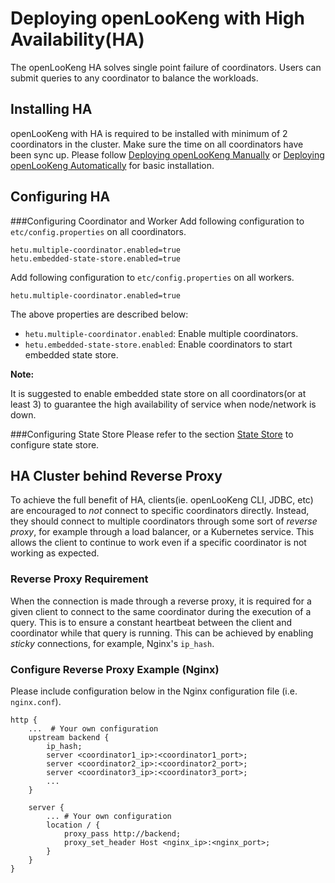
# Deploying openLooKeng with High Availability(HA)

The openLooKeng HA solves single point failure of coordinators. Users can submit queries to any coordinator to balance the workloads.

## Installing HA
openLooKeng with HA is required to be installed with minimum of 2 coordinators in the cluster. Make sure the time on all coordinators have been sync up.
Please follow [Deploying openLooKeng Manually](./deployment.md) or [Deploying openLooKeng Automatically](./deployment-auto.md) for basic installation.

## Configuring HA

###Configuring Coordinator and Worker
Add following configuration to `etc/config.properties` on all coordinators.
``` properties
hetu.multiple-coordinator.enabled=true
hetu.embedded-state-store.enabled=true  
```

Add following configuration to ``etc/config.properties`` on all workers.
``` properties
hetu.multiple-coordinator.enabled=true
```

The above properties are described below:
- `hetu.multiple-coordinator.enabled`: Enable multiple coordinators.
- `hetu.embedded-state-store.enabled`: Enable coordinators to start embedded state store. 

**Note:** 

It is suggested to enable embedded state store on all coordinators(or at least 3) to guarantee the high availability of service when node/network is down.

###Configuring State Store
Please refer to the section [State Store](../admin/state-store.md) to configure state store.

## HA Cluster behind Reverse Proxy

To achieve the full benefit of HA, clients(ie. openLooKeng CLI, JDBC, etc) are encouraged to _not_ connect to specific coordinators directly. Instead, they should connect to multiple coordinators through some sort of _reverse proxy_, for example through a load balancer, or a Kubernetes service. This allows the client to continue to work even if a specific coordinator is not working as expected.

### Reverse Proxy Requirement

When the connection is made through a reverse proxy, it is required for a given client to connect to the same coordinator during the execution of a query. This is to ensure a constant heartbeat between the client and coordinator while that query is running. This can be achieved by enabling _sticky_ connections, for example, Nginx's `ip_hash`.

### Configure Reverse Proxy Example (Nginx)

Please include configuration below in the Nginx configuration file (i.e. `nginx.conf`).

```
http {
    ...  # Your own configuration
    upstream backend {
        ip_hash;
        server <coordinator1_ip>:<coordinator1_port>;
        server <coordinator2_ip>:<coordinator2_port>;
        server <coordinator3_ip>:<coordinator3_port>;
        ...
    }

    server {
        ... # Your own configuration
        location / {
            proxy_pass http://backend;
            proxy_set_header Host <nginx_ip>:<nginx_port>;
        }
    }
}
```